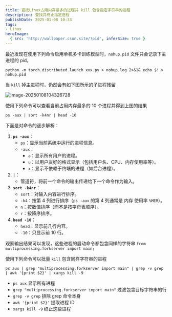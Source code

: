 ```yaml
---
title: 查找Linux占用内存最多的进程并 kill 包含指定字符串的进程
description: 查找并终止指定进程
publishDate: 2025-01-08 10:33
tags:
- Linux
heroImage:
  { src: 'http://wallpaper.csun.site/?pid', inferSize: true }
---
```


最近发现在使用下列命令启用单机多卡训练模型时，`nohup.pid` 文件只会记录下主进程的 pid。

```shell
python -m torch.distributed.launch xxx.py > nohup.log 2>&1& echo $! > nohup.pid
```

当 `kill` 掉主进程时，仍然会有如下图所示的子进程残留

![image-20250108104326728](https://5a352de.webp.li/2025/01/488fb0fef159748897455f81f3e16f25.png)

使用下列命令可以查看当前占用内存最多的 10 个进程并得到上图的结果

```shell
ps -aux | sort -k4nr | head -10
```

下面是对命令的逐步解析：

1. **`ps -aux`**：
   - `ps`：显示当前系统中运行的进程信息。
   - `-aux`：
     - `a`：显示所有用户的进程。
     - `u`：以用户友好的格式显示（包括用户名、CPU、内存使用率等）。
     - `x`：显示不依赖于终端的进程（如后台进程）。
2. **`|`**：
   - 管道符，将前一个命令的输出传递给下一个命令作为输入。
3. **`sort -k4nr`**：
   - `sort`：对输入内容进行排序。
   - `-k4`：按第 4 列进行排序（`ps -aux` 的第 4 列通常是 内存 使用率 `%MEM`）。
   - `n`：按数值排序（而不是按字母表顺序）。
   - `r`：按降序排序。
4. **`head -10`**：
   - `head`：显示前几行内容。
   - `-10`：只显示前 10 行。

观察输出结果可以发现，这些进程的启动命令都包含同样的字符串 `from multiprocessing.forkserver import main;`

使用下列命令可以批量 `kill` 包含同样字符串的进程

```shell
ps aux | grep "multiprocessing.forkserver import main" | grep -v grep | awk '{print $2}' | xargs kill -9
```

- `ps aux` 显示所有进程
- `grep "multiprocessing.forkserver import main"` 过滤包含目标字符串的行
- `grep -v grep` 排除 grep 命令本身
- `awk '{print $2}'` 提取进程 ID
- `xargs kill -9` 终止这些进程